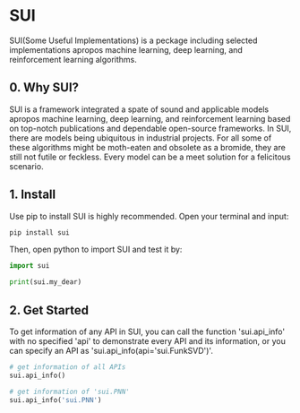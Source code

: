 # SUI
SUI(Some Useful Implementations) is a peckage including selected implementations apropos machine learning, deep learning, and reinforcement learning algorithms.

## 0. Why SUI?
SUI is a framework integrated a spate of sound and applicable models apropos machine learning, deep learning, and reinforcement learning based on top-notch publications and dependable open-source frameworks. In SUI, there are models being ubiquitous in industrial projects. For all some of these algorithms might be moth-eaten and obsolete as a bromide, they are still not futile or feckless. Every model can be a meet solution for a felicitous scenario.

## 1. Install
Use pip to install SUI is highly recommended. Open your terminal and input:
```bash
pip install sui
```
Then, open python to import SUI and test it by:
```python
import sui

print(sui.my_dear)
```

## 2. Get Started
To get information of any API in SUI, you can call the function 'sui.api_info' with no specified 'api' to demonstrate every API and its information, or you can specify an API as 'sui.api_info(api='sui.FunkSVD')'.
```python
# get information of all APIs
sui.api_info()

# get information of 'sui.PNN'
sui.api_info('sui.PNN')
```